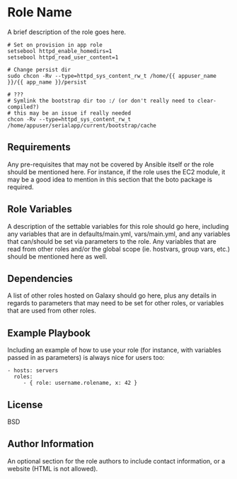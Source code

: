 Role Name
=========

A brief description of the role goes here.

```
# Set on provision in app role
setsebool httpd_enable_homedirs=1
setsebool httpd_read_user_content=1

# Change persist dir
sudo chcon -Rv --type=httpd_sys_content_rw_t /home/{{ appuser_name }}/{{ app_name }}/persist

# ???
# Symlink the bootstrap dir too :/ (or don't really need to clear-compiled?)
# this may be an issue if really needed
chcon -Rv --type=httpd_sys_content_rw_t /home/appuser/serialapp/current/bootstrap/cache
```

Requirements
------------

Any pre-requisites that may not be covered by Ansible itself or the role should be mentioned here. For instance, if the role uses the EC2 module, it may be a good idea to mention in this section that the boto package is required.

Role Variables
--------------

A description of the settable variables for this role should go here, including any variables that are in defaults/main.yml, vars/main.yml, and any variables that can/should be set via parameters to the role. Any variables that are read from other roles and/or the global scope (ie. hostvars, group vars, etc.) should be mentioned here as well.

Dependencies
------------

A list of other roles hosted on Galaxy should go here, plus any details in regards to parameters that may need to be set for other roles, or variables that are used from other roles.

Example Playbook
----------------

Including an example of how to use your role (for instance, with variables passed in as parameters) is always nice for users too:

    - hosts: servers
      roles:
         - { role: username.rolename, x: 42 }

License
-------

BSD

Author Information
------------------

An optional section for the role authors to include contact information, or a website (HTML is not allowed).
